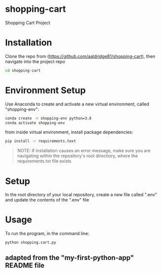 # shopping-cart
Shopping Cart Project 

# Installation

Clone the repo from (https://github.com/aaldridge81/shopping-cart), then navigate into the project repo

```sh
cd shopping-cart
```


# Environment Setup

Use Anaconda to create and activate a new virtual environment, called "shopping-env": 
```sh
conda create -n shopping-env python=3.8
conda activate shopping-env 
```

from inside virtual environment, install package dependencies:
```sh
pip install -r requirements.text
```

> NOTE: If installation causes an error message, make sure you are navigating within the repository's root directiory, where the requirements.txt file exists 

# Setup

In the root directory of your local repository, create a new file called ".env" and update the contents of the ".env" file

# Usage
To run the program, in the command line:

```py
python shopping.cart.py
```

## adapted from the "my-first-python-app" README file

